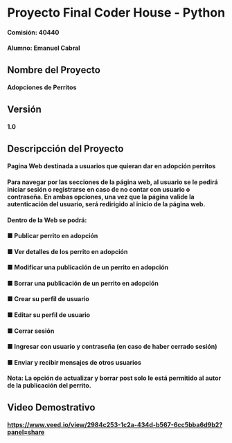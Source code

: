 # Proyecto Final Coder House - Python

#### Comisión: 40440

#### Alumno: Emanuel Cabral

## Nombre del Proyecto

#### Adopciones de Perritos

## Versión

#### 1.0

## Descripcción del Proyecto

#### Pagina Web destinada a usuarios que quieran dar en adopción perritos

#### Para navegar por las secciones de la página web, al usuario se le pedirá iniciar sesión o registrarse en caso de no contar con usuario o contraseña. En ambas opciones, una vez que la página valide la autenticación del usuario, será redirigido al inicio de la página web.

#### Dentro de la Web se podrá:

#### ■ Publicar perrito en adopción

#### ■ Ver detalles de los perrito en adopción

#### ■ Modificar una publicación de un perrito en adopción

#### ■ Borrar una publicación de un perrito en adopción

#### ■ Crear su perfil de usuario

#### ■ Editar su perfil de usuario

#### ■ Cerrar sesión

#### ■ Ingresar con usuario y contraseña (en caso de haber cerrado sesión)

#### ■ Enviar y recibir mensajes de otros usuarios

#### Nota: La opción de actualizar y borrar post solo le está permitido al autor de la publicación del perrito.

## Video Demostrativo

#### https://www.veed.io/view/2984c253-1c2a-434d-b567-6cc5bba6d9b2?panel=share

